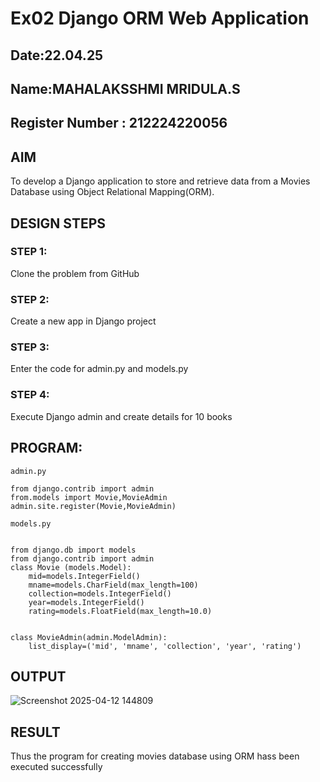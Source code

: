 # Ex02 Django ORM Web Application
## Date:22.04.25
## Name:MAHALAKSSHMI MRIDULA.S
## Register Number : 212224220056

## AIM
To develop a Django application to store and retrieve data from a Movies Database using Object Relational Mapping(ORM).

## DESIGN STEPS

### STEP 1:
Clone the problem from GitHub

### STEP 2:
Create a new app in Django project

### STEP 3:
Enter the code for admin.py and models.py

### STEP 4:
Execute Django admin and create details for 10 books

## PROGRAM:
```
admin.py

from django.contrib import admin
from.models import Movie,MovieAdmin
admin.site.register(Movie,MovieAdmin)

models.py


from django.db import models
from django.contrib import admin
class Movie (models.Model):
    mid=models.IntegerField()
    mname=models.CharField(max_length=100)
    collection=models.IntegerField()
    year=models.IntegerField()
    rating=models.FloatField(max_length=10.0)


class MovieAdmin(admin.ModelAdmin):
    list_display=('mid', 'mname', 'collection', 'year', 'rating')
```



## OUTPUT


![Screenshot 2025-04-12 144809](https://github.com/user-attachments/assets/4cf833f0-fad1-45dd-aac9-d87e53a0ae44)



## RESULT
Thus the program for creating movies database using ORM hass been executed successfully
